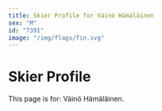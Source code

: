 ```yaml
---
title: Skier Profile for Väinö Hämäläinen
sex: "M"
id: "7391"
image: "/img/flags/fin.svg" 
---
```


# Skier Profile

This page is for: Väinö Hämäläinen.
    